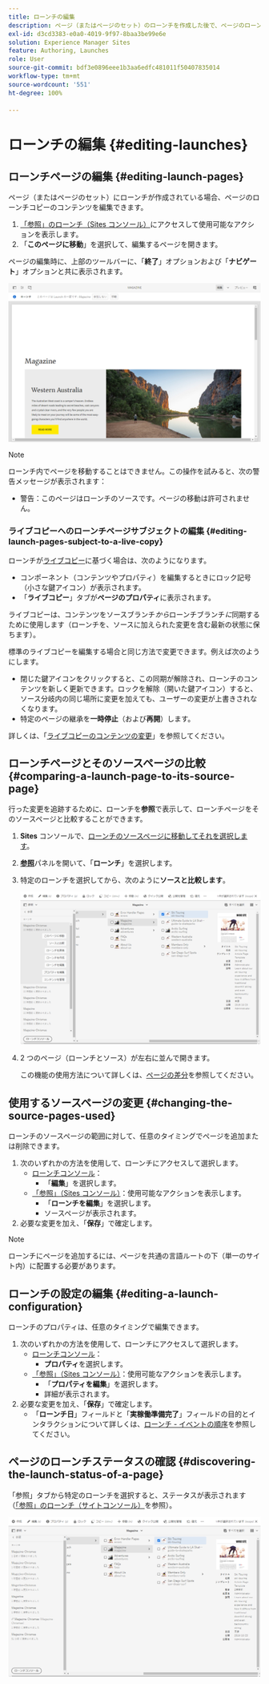 ```yaml
---
title: ローンチの編集
description: ページ（またはページのセット）のローンチを作成した後で、ページのローンチコピーのコンテンツを編集できます。
exl-id: d3cd3383-e0a0-4019-9f97-8baa3be99e6e
solution: Experience Manager Sites
feature: Authoring, Launches
role: User
source-git-commit: bdf3e0896eee1b3aa6edfc481011f50407835014
workflow-type: tm+mt
source-wordcount: '551'
ht-degree: 100%

---
```


# ローンチの編集  {#editing-launches}

## ローンチページの編集 {#editing-launch-pages}

ページ（またはページのセット）にローンチが作成されている場合、ページのローンチコピーのコンテンツを編集できます。

1. [「参照」のローンチ（Sites コンソール）](/help/sites-cloud/authoring/launches/overview.md#launches-in-references-sites-console)にアクセスして使用可能なアクションを表示します。
1. 「**このページに移動**」を選択して、編集するページを開きます。

ページの編集時に、上部のツールバーに、「**終了**」オプションおよび「**ナビゲート**」オプションと共に表示されます。

![ページエディターからの「終了」および「ナビゲート」の起動](/help/sites-cloud/authoring/assets/launches-edit-01.png)

>[!NOTE]
>
>ローンチ内でページを移動することはできません。この操作を試みると、次の警告メッセージが表示されます：
>
>* 警告：このページはローンチのソースです。ページの移動は許可されません。

### ライブコピーへのローンチページサブジェクトの編集 {#editing-launch-pages-subject-to-a-live-copy}

ローンチが[ライブコピー](/help/sites-cloud/administering/msm/overview.md)に基づく場合は、次のようになります。

* コンポーネント（コンテンツやプロパティ）を編集するときにロック記号（小さな鍵アイコン）が表示されます。
* 「**ライブコピー**」タブが&#x200B;**ページのプロパティ**&#x200B;に表示されます。

ライブコピーは、コンテンツをソースブランチ&#x200B;*から*&#x200B;ローンチブランチ&#x200B;*に*&#x200B;同期するために使用します（ローンチを、ソースに加えられた変更を含む最新の状態に保ちます）。

標準のライブコピーを編集する場合と同じ方法で変更できます。例えば次のようにします。

* 閉じた鍵アイコンをクリックすると、この同期が解除され、ローンチのコンテンツを新しく更新できます。ロックを解除（開いた鍵アイコン）すると、ソース分岐内の同じ場所に変更を加えても、ユーザーの変更が上書きされなくなります。
* 特定のページの継承を&#x200B;**一時停止**（および&#x200B;**再開**）します。

詳しくは、「[ライブコピーのコンテンツの変更](/help/sites-cloud/administering/msm/creating-live-copies.md)」を参照してください。

## ローンチページとそのソースページの比較 {#comparing-a-launch-page-to-its-source-page}

行った変更を追跡するために、ローンチを&#x200B;**参照**&#x200B;で表示して、ローンチページをそのソースページと比較することができます。

1. **Sites** コンソールで、[ローンチのソースページに移動してそれを選択します](/help/sites-cloud/authoring/basic-handling.md#viewing-and-selecting-resources)。
1. **[参照](/help/sites-cloud/authoring/basic-handling.md#references)**&#x200B;パネルを開いて、「**ローンチ**」を選択します。
1. 特定のローンチを選択してから、次のように&#x200B;**ソースと比較します**。

   ![ローンチとソースの比較](/help/sites-cloud/authoring/assets/launches-compare.png)

1. 2 つのページ（ローンチとソース）が左右に並んで開きます。

   この機能の使用方法について詳しくは、[ページの差分](/help/sites-cloud/authoring/sites-console/page-diff.md)を参照してください。

## 使用するソースページの変更 {#changing-the-source-pages-used}

ローンチのソースページの範囲に対して、任意のタイミングでページを追加または削除できます。

1. 次のいずれかの方法を使用して、ローンチにアクセスして選択します。
   * [ローンチコンソール](/help/sites-cloud/authoring/launches/overview.md#the-launches-console)：
      * 「**編集**」を選択します。
   * [「参照」（Sites コンソール）](/help/sites-cloud/authoring/launches/overview.md#launches-in-references-sites-console)：使用可能なアクションを表示します。
      * 「**ローンチを編集**」を選択します。
      * ソースページが表示されます。
1. 必要な変更を加え、「**保存**」で確定します。

>[!NOTE]
>
>ローンチにページを追加するには、ページを共通の言語ルートの下（単一のサイト内）に配置する必要があります。

## ローンチの設定の編集 {#editing-a-launch-configuration}

ローンチのプロパティは、任意のタイミングで編集できます。

1. 次のいずれかの方法を使用して、ローンチにアクセスして選択します。
   * [ローンチコンソール](/help/sites-cloud/authoring/launches/overview.md#the-launches-console)：
      * **プロパティ**&#x200B;を選択します。
   * [「参照」（Sites コンソール）](/help/sites-cloud/authoring/launches/overview.md#launches-in-references-sites-console)：使用可能なアクションを表示します。
      * 「**プロパティを編集**」を選択します。
      * 詳細が表示されます。
1. 必要な変更を加え、「**保存**」で確定します。
   * 「**ローンチ日**」フィールドと「**実稼働準備完了**」フィールドの目的とインタラクションについて詳しくは、[ローンチ - イベントの順序](/help/sites-cloud/authoring/launches/overview.md#launches-the-order-of-events)を参照してください。

## ページのローンチステータスの確認 {#discovering-the-launch-status-of-a-page}

「参照」タブから特定のローンチを選択すると、ステータスが表示されます（[「参照」のローンチ（サイトコンソール）](/help/sites-cloud/authoring/launches/overview.md#launches-in-references-sites-console)を参照）。

![ローンチステータスの確認](/help/sites-cloud/authoring/assets/launches-status.png)
